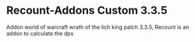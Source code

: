 # Recount-Addons Custom 3.3.5
Addon world of warcraft wrath of the lich king patch 3.3.5, Recount is an addon to calculate the dps 
